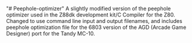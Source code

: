 "# Peephole-optimizer" 
A slightly modified version of the peephole optimizer used in the Z88dk development kit/C Compiler for the Z80.
Changed to use command line input and output filenames, and includes peephole optimization file for the 6803 version of
the AGD (Arcade Game Designer) port for the Tandy MC-10.
